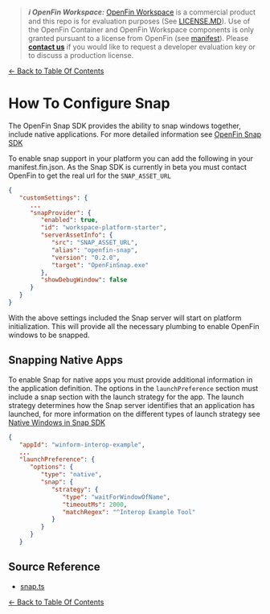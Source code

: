 > **_:information_source: OpenFin Workspace:_** [OpenFin Workspace](https://www.openfin.co/workspace/) is a commercial product and this repo is for evaluation purposes (See [LICENSE.MD](../LICENSE.MD)). Use of the OpenFin Container and OpenFin Workspace components is only granted pursuant to a license from OpenFin (see [manifest](../public/manifest.fin.json)). Please [**contact us**](https://www.openfin.co/workspace/poc/) if you would like to request a developer evaluation key or to discuss a production license.

[<- Back to Table Of Contents](../README.md)

# How To Configure Snap

The OpenFin Snap SDK provides the ability to snap windows together, include native applications.
For more detailed information see [OpenFin Snap SDK](https://developers.openfin.co/of-docs/docs/snap)

To enable snap support in your platform you can add the following in your manifest.fin.json. As the Snap SDK is currently in beta you must contact OpenFin to get the real url for the `SNAP_ASSET_URL`

```json
{
   "customSettings": {
      ...
      "snapProvider": {
         "enabled": true,
         "id": "workspace-platform-starter",
         "serverAssetInfo": {
            "src": "SNAP_ASSET_URL",
            "alias": "openfin-snap",
            "version": "0.2.0",
            "target": "OpenFinSnap.exe"
         },
         "showDebugWindow": false
      }
   }
}
```

With the above settings included the Snap server will start on platform initialization. This will provide all the necessary plumbing to enable OpenFin windows to be snapped.

## Snapping Native Apps

To enable Snap for native apps you must provide additional information in the application definition. The options in the `launchPreference` section must include a snap section with the launch strategy for the app. The launch strategy determines how the Snap server identifies that an application has launched, for more information on the different types of launch strategy see [Native Windows in Snap SDK](https://developers.openfin.co/of-docs/docs/snap#native-windows-in-snap-sdk)

```json
{
   "appId": "winform-interop-example",
   ...
   "launchPreference": {
      "options": {
         "type": "native",
         "snap": {
            "strategy": {
               "type": "waitForWindowOfName",
               "timeoutMs": 2000,
               "matchRegex": "^Interop Example Tool"
            }
         }
      }
   }
```

## Source Reference

- [snap.ts](../client/src/framework/snap.ts)

[<- Back to Table Of Contents](../README.md)
